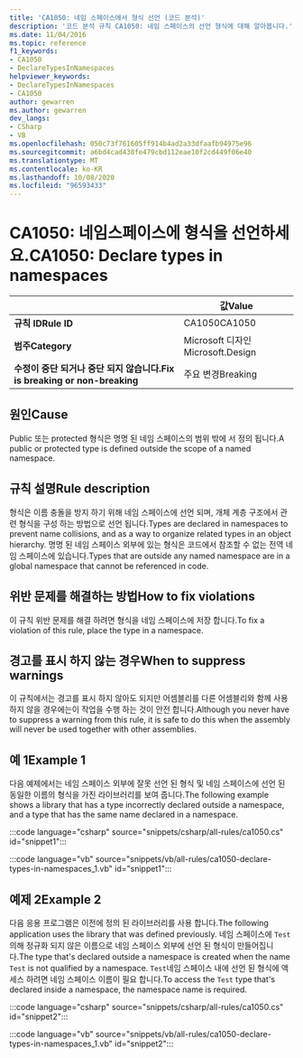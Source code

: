 ```yaml
---
title: 'CA1050: 네임 스페이스에서 형식 선언 (코드 분석)'
description: '코드 분석 규칙 CA1050: 네임 스페이스의 선언 형식에 대해 알아봅니다.'
ms.date: 11/04/2016
ms.topic: reference
f1_keywords:
- CA1050
- DeclareTypesInNamespaces
helpviewer_keywords:
- DeclareTypesInNamespaces
- CA1050
author: gewarren
ms.author: gewarren
dev_langs:
- CSharp
- VB
ms.openlocfilehash: 050c73f761605ff914b4ad2a33dfaafb94975e96
ms.sourcegitcommit: a6bd4cad438fe479cbd112eae10f2cd449f06e40
ms.translationtype: MT
ms.contentlocale: ko-KR
ms.lasthandoff: 10/08/2020
ms.locfileid: "96593433"
---
```

# <a name="ca1050-declare-types-in-namespaces"></a><span data-ttu-id="5c74d-103">CA1050: 네임스페이스에 형식을 선언하세요.</span><span class="sxs-lookup"><span data-stu-id="5c74d-103">CA1050: Declare types in namespaces</span></span>

| | <span data-ttu-id="5c74d-104">값</span><span class="sxs-lookup"><span data-stu-id="5c74d-104">Value</span></span> |
|-|-|
| <span data-ttu-id="5c74d-105">**규칙 ID**</span><span class="sxs-lookup"><span data-stu-id="5c74d-105">**Rule ID**</span></span> |<span data-ttu-id="5c74d-106">CA1050</span><span class="sxs-lookup"><span data-stu-id="5c74d-106">CA1050</span></span>|
| <span data-ttu-id="5c74d-107">**범주**</span><span class="sxs-lookup"><span data-stu-id="5c74d-107">**Category**</span></span> |<span data-ttu-id="5c74d-108">Microsoft 디자인</span><span class="sxs-lookup"><span data-stu-id="5c74d-108">Microsoft.Design</span></span>|
| <span data-ttu-id="5c74d-109">**수정이 중단 되거나 중단 되지 않습니다.**</span><span class="sxs-lookup"><span data-stu-id="5c74d-109">**Fix is breaking or non-breaking**</span></span> |<span data-ttu-id="5c74d-110">주요 변경</span><span class="sxs-lookup"><span data-stu-id="5c74d-110">Breaking</span></span>|

## <a name="cause"></a><span data-ttu-id="5c74d-111">원인</span><span class="sxs-lookup"><span data-stu-id="5c74d-111">Cause</span></span>

<span data-ttu-id="5c74d-112">Public 또는 protected 형식은 명명 된 네임 스페이스의 범위 밖에 서 정의 됩니다.</span><span class="sxs-lookup"><span data-stu-id="5c74d-112">A public or protected type is defined outside the scope of a named namespace.</span></span>

## <a name="rule-description"></a><span data-ttu-id="5c74d-113">규칙 설명</span><span class="sxs-lookup"><span data-stu-id="5c74d-113">Rule description</span></span>

<span data-ttu-id="5c74d-114">형식은 이름 충돌을 방지 하기 위해 네임 스페이스에 선언 되며, 개체 계층 구조에서 관련 형식을 구성 하는 방법으로 선언 됩니다.</span><span class="sxs-lookup"><span data-stu-id="5c74d-114">Types are declared in namespaces to prevent name collisions, and as a way to organize related types in an object hierarchy.</span></span> <span data-ttu-id="5c74d-115">명명 된 네임 스페이스 외부에 있는 형식은 코드에서 참조할 수 없는 전역 네임 스페이스에 있습니다.</span><span class="sxs-lookup"><span data-stu-id="5c74d-115">Types that are outside any named namespace are in a global namespace that cannot be referenced in code.</span></span>

## <a name="how-to-fix-violations"></a><span data-ttu-id="5c74d-116">위반 문제를 해결하는 방법</span><span class="sxs-lookup"><span data-stu-id="5c74d-116">How to fix violations</span></span>

<span data-ttu-id="5c74d-117">이 규칙 위반 문제를 해결 하려면 형식을 네임 스페이스에 저장 합니다.</span><span class="sxs-lookup"><span data-stu-id="5c74d-117">To fix a violation of this rule, place the type in a namespace.</span></span>

## <a name="when-to-suppress-warnings"></a><span data-ttu-id="5c74d-118">경고를 표시 하지 않는 경우</span><span class="sxs-lookup"><span data-stu-id="5c74d-118">When to suppress warnings</span></span>

<span data-ttu-id="5c74d-119">이 규칙에서는 경고를 표시 하지 않아도 되지만 어셈블리를 다른 어셈블리와 함께 사용 하지 않을 경우에는이 작업을 수행 하는 것이 안전 합니다.</span><span class="sxs-lookup"><span data-stu-id="5c74d-119">Although you never have to suppress a warning from this rule, it is safe to do this when the assembly will never be used together with other assemblies.</span></span>

## <a name="example-1"></a><span data-ttu-id="5c74d-120">예 1</span><span class="sxs-lookup"><span data-stu-id="5c74d-120">Example 1</span></span>

<span data-ttu-id="5c74d-121">다음 예제에서는 네임 스페이스 외부에 잘못 선언 된 형식 및 네임 스페이스에 선언 된 동일한 이름의 형식을 가진 라이브러리를 보여 줍니다.</span><span class="sxs-lookup"><span data-stu-id="5c74d-121">The following example shows a library that has a type incorrectly declared outside a namespace, and a type that has the same name declared in a namespace.</span></span>

:::code language="csharp" source="snippets/csharp/all-rules/ca1050.cs" id="snippet1":::

:::code language="vb" source="snippets/vb/all-rules/ca1050-declare-types-in-namespaces_1.vb" id="snippet1":::

## <a name="example-2"></a><span data-ttu-id="5c74d-122">예제 2</span><span class="sxs-lookup"><span data-stu-id="5c74d-122">Example 2</span></span>

<span data-ttu-id="5c74d-123">다음 응용 프로그램은 이전에 정의 된 라이브러리를 사용 합니다.</span><span class="sxs-lookup"><span data-stu-id="5c74d-123">The following application uses the library that was defined previously.</span></span> <span data-ttu-id="5c74d-124">네임 스페이스에 `Test` 의해 정규화 되지 않은 이름으로 네임 스페이스 외부에 선언 된 형식이 만들어집니다.</span><span class="sxs-lookup"><span data-stu-id="5c74d-124">The type that's declared outside a namespace is created when the name `Test` is not qualified by a namespace.</span></span> <span data-ttu-id="5c74d-125">`Test`네임 스페이스 내에 선언 된 형식에 액세스 하려면 네임 스페이스 이름이 필요 합니다.</span><span class="sxs-lookup"><span data-stu-id="5c74d-125">To access the `Test` type that's declared inside a namespace, the namespace name is required.</span></span>

:::code language="csharp" source="snippets/csharp/all-rules/ca1050.cs" id="snippet2":::

:::code language="vb" source="snippets/vb/all-rules/ca1050-declare-types-in-namespaces_1.vb" id="snippet2":::
